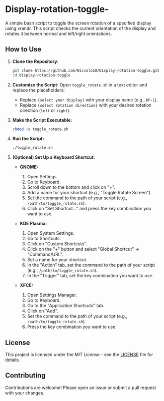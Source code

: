 # Display-rotation-toggle-
A simple bash script to toggle the screen rotation of a specified display using xrandr. This script checks the current orientation of the display and rotates it between normal and left/right orientations. 

## How to Use

1. **Clone the Repository:**
    ```bash
    git clone https://github.com/Niccolo10/Display-rotation-toggle.git
    cd display-rotation-toggle
    ```

2. **Customize the Script:**
    Open `toggle_rotate.sh` in a text editor and replace the placeholders:
    - Replace `{select your display}` with your display name (e.g., `DP-1`).
    - Replace `{select rotation direction}` with your desired rotation direction (`left` or `right`).

3. **Make the Script Executable:**
    ```bash
    chmod +x toggle_rotate.sh
    ```

4. **Run the Script:**
    ```bash
    ./toggle_rotate.sh
    ```

5. **(Optional) Set Up a Keyboard Shortcut:**

    - **GNOME:**
      1. Open Settings.
      2. Go to Keyboard.
      3. Scroll down to the bottom and click on "+".
      4. Add a name for your shortcut (e.g., "Toggle Rotate Screen").
      5. Set the command to the path of your script (e.g., `/path/to/toggle_rotate.sh`).
      6. Click on "Set Shortcut..." and press the key combination you want to use.

    - **KDE Plasma:**
      1. Open System Settings.
      2. Go to Shortcuts.
      3. Click on "Custom Shortcuts".
      4. Click on the "+" button and select "Global Shortcut" -> "Command/URL".
      5. Set a name for your shortcut.
      6. In the "Action" tab, set the command to the path of your script (e.g., `/path/to/toggle_rotate.sh`).
      7. In the "Trigger" tab, set the key combination you want to use.

    - **XFCE:**
      1. Open Settings Manager.
      2. Go to Keyboard.
      3. Go to the "Application Shortcuts" tab.
      4. Click on "Add".
      5. Set the command to the path of your script (e.g., `/path/to/toggle_rotate.sh`).
      6. Press the key combination you want to use.

## License

This project is licensed under the MIT License - see the [LICENSE](LICENSE) file for details.

## Contributing

Contributions are welcome! Please open an issue or submit a pull request with your changes.
